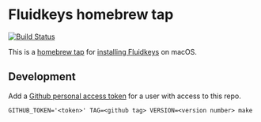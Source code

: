 # Fluidkeys homebrew tap

[![Build Status](https://travis-ci.org/fluidkeys/homebrew-tap.svg?branch=master)](https://travis-ci.org/fluidkeys/homebrew-tap)

This is a [homebrew tap](#) for [installing Fluidkeys](https://github.com/fluidkeys/fluidkeys-cli#install-on-macos) on macOS.

## Development

Add a [Github personal access token](https://github.com/settings/tokens) for a user with access to this repo.

```
GITHUB_TOKEN='<token>' TAG=<github tag> VERSION=<version number> make
```
